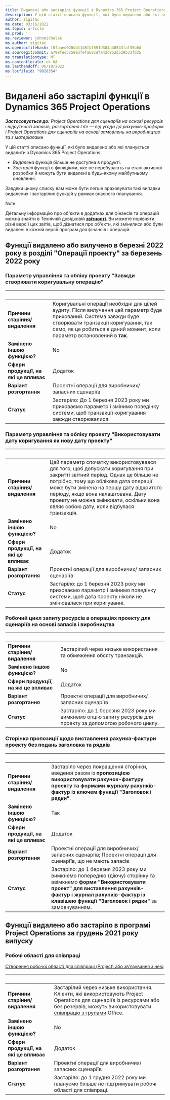 ```yaml
---
title: Видалені або застарілі функції в Dynamics 365 Project Operations
description: У цій статті описано функції, які було видалено або які планується видалити з Dynamics 365 Project Operations.
author: sigitac
ms.date: 03/16/2022
ms.topic: article
ms.prod: ''
ms.reviewer: johnmichalak
ms.author: sigitac
ms.openlocfilehash: f0fbaed028db11d8fb1551d304a40543faf35b0d
ms.sourcegitcommit: a798fed5c59e3fefa62cdfa42c852d529b33fd35
ms.translationtype: MT
ms.contentlocale: uk-UA
ms.lasthandoff: 06/18/2022
ms.locfileid: "9028354"
---
```

# <a name="removed-or-deprecated-features-in-dynamics-365-project-operations"></a>Видалені або застарілі функції в Dynamics 365 Project Operations

_**Застосовується до:** Project Operations для сценаріїв на основі ресурсів і відсутності запасів, розгортання Lite — від угоди до рахунків-проформ і Project Operations для сценаріїв на основі замовлень на виробництво та з матеріалами_

У цій статті описано функції, які було видалено або які планується видалити з Dynamics 365 Project Operations.

- *Видалена* функція більше не доступна в продукті.
- *Застарілі* функції є функціями, яке не перебувають на етапі активної розробки й можуть бути видалені в будь-якому майбутньому оновленні.

Завдяки цьому списку вам може бути легше враховувати такі випадки видалених і застарілих функцій у рамках власного планування.

> [!NOTE]
> Детальну інформацію про об'єкти в додатках для фінансів та операцій можна знайти в Технічній довідковій [**звітності**](/dynamics/s-e/global/axtechrefrep_61). Ви можете порівняти різні версії цих звітів, щоб дізнатися про об'єкти, які змінилися або були видалені в кожній версії програм для фінансів і операцій.

## <a name="features-removed-or-deprecated-in-the-project-operations-march-2022-release"></a>Функції видалено або вилучено в березні 2022 року в розділі "Операції проекту" за березень 2022 року

### <a name="project-management-and-accounting-always-create-adjustment-transaction-parameter"></a>Параметр управління та обліку проекту "Завжди створювати коригувальну операцію"

| &nbsp; | &nbsp; |
|--------|--------|
| **Причини старіння/видалення** | Коригувальні операції необхідні для цілей аудиту. Після вилучення цей параметр буде прихований. Система завжди буде створювати транзакції коригування, так само, як це робиться в даний момент, коли параметр встановлений в **так**. |
| **Замінено іншою функцією?** | No |
| **Сфери продукції, на які це впливає** | Додаток |
| **Варіант розгортання** | Проектні операції для виробничих/ запасних сценаріїв |
| **Статус** | Застаріло: До 1 березня 2023 року ми приховаємо параметр і змінимо поведінку системи, щоб транзакції коригування завжди створювалися. |

### <a name="project-management-and-accounting-use-adjustment-date-as-new-project-date-parameter"></a>Параметр управління та обліку проекту "Використовувати дату коригування як нову дату проекту"

| &nbsp; | &nbsp; |
|--------|--------|
| **Причини старіння/видалення** | Цей параметр спочатку використовувався для того, щоб допускати коригування при закритті звітний період. Однак це більше не потрібно, тому що облікова дата операції може бути змінена на першу дату відкритого періоду, якщо вона налаштована. Дату проекту не можна змінювати, оскільки вона являє собою дату, коли відбулася транзакція. |
| **Замінено іншою функцією?** | No |
| **Сфери продукції, на які це впливає** | Додаток |
| **Варіант розгортання** | Проектні операції для виробничих/ запасних сценаріїв |
| **Статус** | Застаріло: до 1 березня 2023 року ми приховаємо параметр і змінимо поведінку системи, щоб дата проекту ніколи не змінювалася при коригуванні. |

### <a name="resource-request-workflow-in-project-operations-for-stockedproduction-based-scenarios"></a>Робочий цикл запиту ресурсів в операціях проекту для сценаріїв на основі запасів і виробництва

| &nbsp; | &nbsp; |
|--------|--------|
| **Причини старіння/видалення** | Застарілий через низьке використання та обмеження обсягу транзакцій. |
| **Замінено іншою функцією?** | No |
| **Сфери продукції, на які це впливає** | Додаток |
| **Варіант розгортання** | Проектні операції для виробничих/ запасних сценаріїв |
| **Статус** | Застаріло: до 1 березня 2023 року ми вимкнемо опцію запиту ресурсів для проекту за допомогою робочого циклу. |

### <a name="project-invoice-proposal-page-without-header-and-lines-views"></a>Сторінка пропозиції щодо виставлення рахунка-фактури проекту без подань заголовка та рядків

| &nbsp; | &nbsp; |
|--------|--------|
| **Причини старіння/видалення** | Застаріло через покращення сторінки, введеної разом із **пропозицією використовувати рахунок-фактуру проекту та формами журналу рахунків-фактур із ключем функції "Заголовок і рядки"**. |
| **Замінено іншою функцією?** | Так |
| **Сфери продукції, на які це впливає** | Додаток |
| **Варіант розгортання** | Проектні операції для виробничих/ запасних сценаріїв; Проектні операції для сценаріїв, що не мають запасів |
| **Статус** | Застаріло: до 1 березня 2023 року ми вимкнемо попередню (діючу) сторінку та ввімкнемо **форми "Використовувати проект" для виставлення рахунків-фактур і журнал рахунків-фактур із клавішею функції "Заголовок і рядки"** за замовчуванням. |

## <a name="features-removed-or-deprecated-in-the-project-operations-december-2021-release"></a>Функції видалено або застаріло в програмі Project Operations за грудень 2021 року випуску

### <a name="collaboration-workspaces"></a>Робочі області для співпраці

[Створення робочої області для співпраці (Project) або зв'язування з нею](/dynamicsax-2012/appuser-itpro/create-or-link-to-a-collaboration-workspace-project)

| &nbsp; | &nbsp; |
|--------|--------|
| **Причини старіння/видалення** | Застарілий через низьке використання. Клієнти, які використовують Project Operations для сценаріїв із ресурсами або без резервів, можуть використовувати [співпрацю з групами](../project-management/collaboration-groups.md) Office. |
| **Замінено іншою функцією?** | No |
| **Сфери продукції, на які це впливає** | Додаток  |
| **Варіант розгортання** | Проектні операції для виробничих/ запасних сценаріїв |
| **Статус** | Застаріло: до 1 грудня 2022 року ми плануємо більше не підтримувати робочі області для співпраці. |
